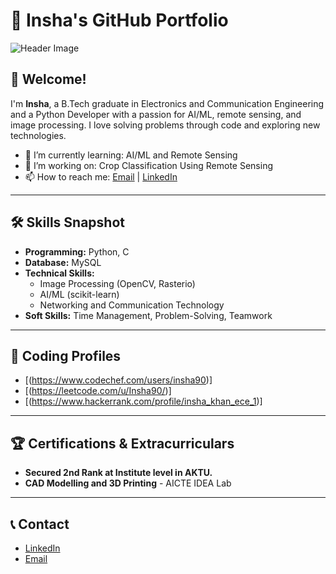 # 🌟 Insha's GitHub Portfolio

![Header Image](https://via.placeholder.com/1200x300.png?text=Insha's+GitHub+Portfolio)

## 👋 Welcome!
I'm **Insha**, a B.Tech graduate in Electronics and Communication Engineering and a Python Developer with a passion for AI/ML, remote sensing, and image processing. I love solving problems through code and exploring new technologies.

- 🌱 I’m currently learning: AI/ML and Remote Sensing
- 🔭 I’m working on: Crop Classification Using Remote Sensing
- 📫 How to reach me: [Email](mailto:insha.khan.ece.2021@miet.ac.in) | [LinkedIn](https://www.linkedin.com/in/insha-khan-b6120b278)

---

## 🛠️ Skills Snapshot
- **Programming:** Python, C
- **Database:** MySQL
- **Technical Skills:**
   - Image Processing (OpenCV, Rasterio)
   - AI/ML (scikit-learn)
   - Networking and Communication Technology
- **Soft Skills:** Time Management, Problem-Solving, Teamwork

---

## 🔗 Coding Profiles
- [(https://www.codechef.com/users/insha90)]
- [(https://leetcode.com/u/Insha90/)]
- [(https://www.hackerrank.com/profile/insha_khan_ece_1)]

---

## 🏆 Certifications & Extracurriculars
- **Secured 2nd Rank at Institute level in AKTU.**
- **CAD Modelling and 3D Printing** - AICTE IDEA Lab

---

## 📞 Contact
- [LinkedIn](https://www.linkedin.com/in/insha-khan-b6120b278)
- [Email](mailto:insha.khan.ece.2021@miet.ac.in)
